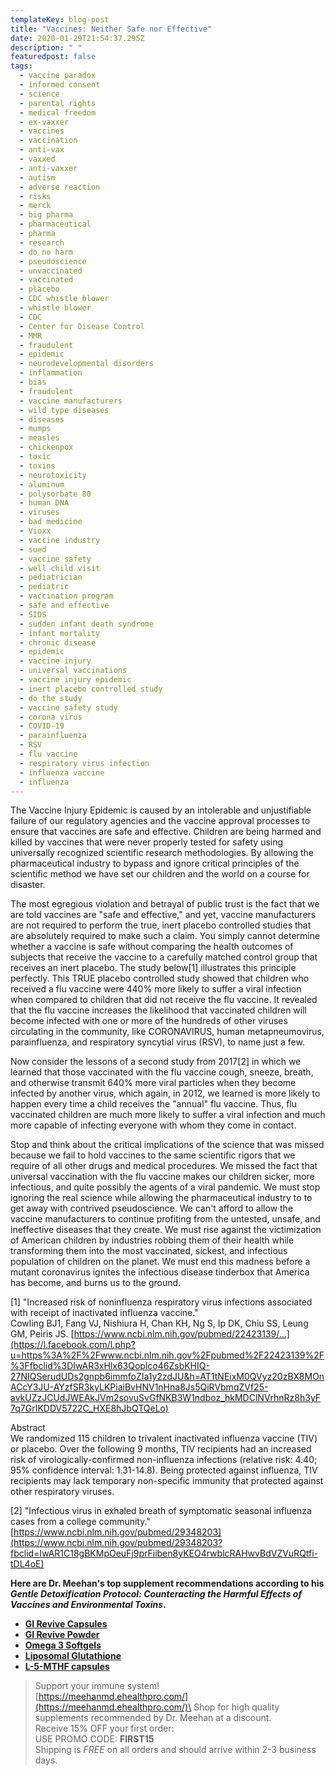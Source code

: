 ```yaml
---
templateKey: blog-post
title: "Vaccines: Neither Safe nor Effective"
date: 2020-01-29T21:54:37.295Z
description: " "
featuredpost: false
tags:
  - vaccine paradox
  - informed consent
  - science
  - parental rights
  - medical freedom
  - ex-vaxxer
  - vaccines
  - vaccination
  - anti-vax
  - vaxxed
  - anti-vaxxer
  - autism
  - adverse reaction
  - risks
  - merck
  - big pharma
  - pharmaceutical
  - pharma
  - research
  - do no harm
  - pseudoscience
  - unvaccinated
  - vaccinated
  - placebo
  - CDC whistle blower
  - whistle blower
  - CDC
  - Center for Disease Control
  - MMR
  - fraudulent
  - epidemic
  - neurodevelopmental disorders
  - inflammation
  - bias
  - fraudulent
  - vaccine manufacturers
  - wild type diseases
  - diseases
  - mumps
  - measles
  - chickenpox
  - toxic
  - toxins
  - neurotoxicity
  - aluminum
  - polysorbate 80
  - human DNA
  - viruses
  - bad medicine
  - Vioxx
  - vaccine industry
  - sued
  - vaccine safety
  - well child visit
  - pediatrician
  - pediatric
  - vaccination program
  - safe and effective
  - SIDS
  - sudden infant death syndrome
  - infant mortality
  - chronic disease
  - epidemic
  - vaccine injury
  - universal vaccinations
  - vaccine injury epidemic
  - inert placebo controlled study
  - do the study
  - vaccine safety study
  - corona virus
  - COVID-19
  - parainfluenza
  - RSV
  - flu vaccine
  - respiratory virus infection
  - influenza vaccine
  - influenza
---
```

The[](https://www.facebook.com/hashtag/vaccineinjuryepidemic?source=feed_text&epa=HASHTAG) Vaccine Injury Epidemic is caused by an intolerable and unjustifiable failure of our regulatory agencies and the vaccine approval processes to ensure that vaccines are safe and effective. Children are being harmed and killed by vaccines that were never properly tested for safety using universally recognized scientific research methodologies. By allowing the pharmaceutical industry to bypass and ignore critical principles of the scientific method we have set our children and the world on a course for disaster.

The most egregious violation and betrayal of public trust is the fact that we are told vaccines are "safe and effective," and yet, vaccine manufacturers are not required to perform the true, inert placebo controlled studies that are absolutely required to make such a claim. You simply cannot determine whether a vaccine is safe without comparing the health outcomes of subjects that receive the vaccine to a carefully matched control group that receives an inert placebo. The study below\[1] illustrates this principle perfectly. This TRUE placebo controlled study showed that children who received a flu vaccine were 440% more likely to suffer a viral infection when compared to children that did not receive the flu vaccine. It revealed that the flu vaccine increases the likelihood that vaccinated children will become infected with one or more of the hundreds of other viruses circulating in the community, like CORONAVIRUS, human metapneumovirus, parainfluenza, and respiratory syncytial virus (RSV), to name just a few.

Now consider the lessons of a second study from 2017\[2] in which we learned that those vaccinated with the flu vaccine cough, sneeze, breath, and otherwise transmit 640% more viral particles when they become infected by another virus, which again, in 2012, we learned is more likely to happen every time a child receives the "annual" flu vaccine. Thus, flu vaccinated children are much more likely to suffer a viral infection and much more capable of infecting everyone with whom they come in contact.

Stop and think about the critical implications of the science that was missed because we fail to hold vaccines to the same scientific rigors that we require of all other drugs and medical procedures. We missed the fact that universal vaccination with the flu vaccine makes our children sicker, more infectious, and quite possibly the agents of a viral pandemic. We must stop ignoring the real science while allowing the pharmaceutical industry to to get away with contrived pseudoscience. We can't afford to allow the vaccine manufacturers to continue profiting from the untested, unsafe, and ineffective diseases that they create. We must rise against the victimization of American children by industries robbing them of their health while transforming them into the most vaccinated, sickest, and infectious population of children on the planet. We must end this madness before a mutant coronavirus ignites the infectious disease tinderbox that America has become, and burns us to the ground.

\[1] "Increased risk of noninfluenza respiratory virus infections associated with receipt of inactivated influenza vaccine."\
Cowling BJ1, Fang VJ, Nishiura H, Chan KH, Ng S, Ip DK, Chiu SS, Leung GM, Peiris JS. [https://www.ncbi.nlm.nih.gov/pubmed/22423139/…](https://l.facebook.com/l.php?u=https%3A%2F%2Fwww.ncbi.nlm.nih.gov%2Fpubmed%2F22423139%2F%3Ffbclid%3DIwAR3xHlx63Qoplco46ZsbKHIQ-27NIQSerudUDs2gnpb6immfoZIa1y2zdJU&h=AT1tNEixM0QVyz20zBX8MOnACcY3JU-AYzfSR3kyLKPiaiBvHNV1nHna8Js5QiRVbmqZVf25-avkUZzJCUdJWEAkJVm2sovuSvGfNKB3W1ndboz_hkMDClNVrhnRz8h3yF7q7GrIKDDV5722C_HXE8hJbQTQeLo)

Abstract\
We randomized 115 children to trivalent inactivated influenza vaccine (TIV) or placebo. Over the following 9 months, TIV recipients had an increased risk of virologically-confirmed non-influenza infections (relative risk: 4.40; 95% confidence interval: 1.31-14.8). Being protected against influenza, TIV recipients may lack temporary non-specific immunity that protected against other respiratory viruses.

\[2] "Infectious virus in exhaled breath of symptomatic seasonal influenza cases from a college community." [https://www.ncbi.nlm.nih.gov/pubmed/29348203](https://www.ncbi.nlm.nih.gov/pubmed/29348203?fbclid=IwAR1C18gBKMpOeuFj9prFiiben8yKEO4rwblcRAHwvBdVZVuRQtfi-tDL4oE)

**Here are Dr. Meehan's top supplement recommendations according to his *Gentle Detoxification Protocol: Counteracting the Harmful Effects of Vaccines and Environmental Toxins*.**

* **[GI Revive Capsules](https://meehanmd.ehealthpro.com/products/gi-revive)**
* **[GI Revive Powder](https://meehanmd.ehealthpro.com/products/gi-revive-1)**
* **[Omega 3 Softgels](https://meehanmd.ehealthpro.com/products/omegavail-synergy-60-softgels)**
* **[Liposomal Glutathione](https://meehanmd.ehealthpro.com/products/liposomal-glutathione)**
* **[L-5-MTHF capsules](https://meehanmd.ehealthpro.com/products/l-5-mthf-500-mcg)**



> Support your immune system!\
> [https://meehanmd.ehealthpro.​com/](https://meehanmd.ehealthpro.com/)\
> Shop for high quality supplements recommended by Dr. Meehan at a discount.\
> Receive 15% OFF your first order:\
> USE PROMO CODE: **FIRST15**\
> Shipping is *FREE* on all orders and should arrive within 2-3 business days.